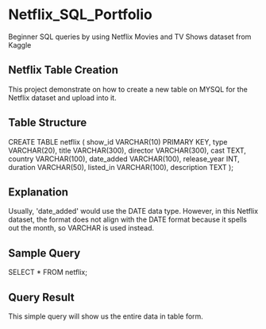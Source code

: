 # Netflix_SQL_Portfolio
Beginner SQL queries by using Netflix Movies and TV Shows dataset from Kaggle

## Netflix Table Creation
This project demonstrate on how to create a new table on MYSQL for the Netflix dataset and upload into it.

## Table Structure
CREATE TABLE netflix (
  show_id VARCHAR(10) PRIMARY KEY,
  type VARCHAR(20),
  title VARCHAR(300),
  director VARCHAR(300),
  cast TEXT,
  country VARCHAR(100),
  date_added VARCHAR(100),
  release_year INT,
  duration VARCHAR(50),
  listed_in VARCHAR(100),
  description TEXT
);

## Explanation
Usually, 'date_added' would use the DATE data type. However, in this Netflix dataset, the format does not align with the DATE format because it spells out the month, so VARCHAR is used instead.

## Sample Query
SELECT * FROM netflix;

## Query Result
This simple query will show us the entire data in table form.

